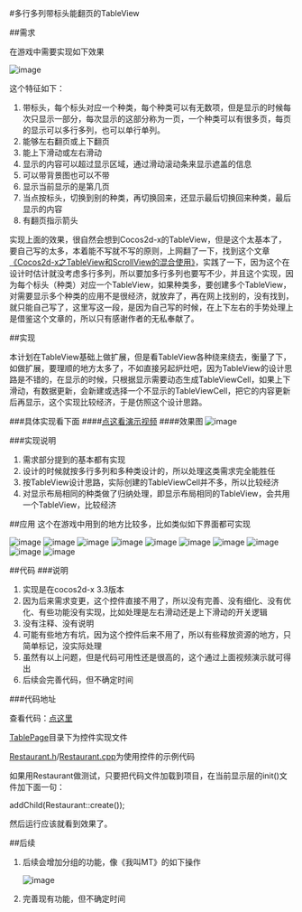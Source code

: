 #多行多列带标头能翻页的TableView

##需求

在游戏中需要实现如下效果

![image](README/a.png)

这个特征如下：

1. 带标头，每个标头对应一个种类，每个种类可以有无数项，但是显示的时候每次只显示一部分，每次显示的这部分称为一页，一个种类可以有很多页，每页的显示可以多行多列，也可以单行单列。
2. 能够左右翻页或上下翻页
3. 能上下滑动或左右滑动
4. 显示的内容可以超过显示区域，通过滑动滚动条来显示遮盖的信息
5. 可以带背景图也可以不带
6. 显示当前显示的是第几页
7. 当点按标头，切换到别的种类，再切换回来，还显示最后切换回来种类，最后显示的内容
8. 有翻页指示箭头

实现上面的效果，很自然会想到Cocos2d-x的TableView，但是这个太基本了，要自己写的太多，本着能不写就不写的原则，上网翻了一下，找到这个文章[《Cocos2d-x之TableView和ScrollView的混合使用》](http://cn.cocos2d-x.org/tutorial/show?id=2252)，实践了一下，因为这个在设计时估计就没考虑多行多列，所以要加多行多列也要写不少，并且这个实现，因为每个标头（种类）对应一个TableView，如果种类多，要创建多个TableView，对需要显示多个种类的应用不是很经济，就放弃了，再在网上找别的，没有找到，就只能自己写了，这里写这一段，是因为自己写的时候，在上下左右的手势处理上是借鉴这个文章的，所以只有感谢作者的无私奉献了。

##实现

本计划在TableView基础上做扩展，但是看TableView各种绕来绕去，衡量了下，如做扩展，要理顺的地方太多了，不如直接另起炉灶吧，因为TableView的设计思路是不错的，在显示的时候，只根据显示需要动态生成TableViewCell，如果上下滑动，有数据更新，会新建或选择一个不显示的TableViewCell，把它的内容更新后再显示，这个实现比较经济，于是仿照这个设计思路。

###具体实现看下面
####[点这看演示视频](http://v.qq.com/page/s/m/f/s0158tm8cmf.html)
####效果图
![image](README/111.png)

###实现说明
1. 需求部分提到的基本都有实现
2. 设计的时候就按多行多列和多种类设计的，所以处理这类需求完全能胜任
2. 按TableView设计思路，实际创建的TableViewCell并不多，所以比较经济
3. 对显示布局相同的种类做了归纳处理，即显示布局相同的TableView，会共用一个TableView，比较经济

##应用
这个在游戏中用到的地方比较多，比如类似如下界面都可实现

![image](README/b.jpeg)
![image](README/c.png)
![image](README/d.png)
![image](README/e.png)
![image](README/f.png)
![image](README/g.png)
![image](README/h.png)
![image](README/i.png)
![image](README/j.png)
![image](README/k.png)

##代码
###说明
1. 实现是在cocos2d-x 3.3版本
2. 因为后来需求变更，这个控件直接不用了，所以没有完善、没有细化、没有优化、有些功能没有实现，比如处理是左右滑动还是上下滑动的开关逻辑
3. 没有注释、没有说明
4. 可能有些地方有坑，因为这个控件后来不用了，所以有些释放资源的地方，只简单标记，没实际处理
5. 虽然有以上问题，但是代码可用性还是很高的，这个通过上面视频演示就可得出
6. 后续会完善代码，但不确定时间

###代码地址

查看代码：[点这里](https://github.com/sunjianhua/TablePageView) 

[TablePage](https://github.com/sunjianhua/TablePageView/tree/master/TablePage)目录下为控件实现文件

[Restaurant.h](https://github.com/sunjianhua/TablePageView/blob/master/Restaurant.h)/[Restaurant.cpp](https://github.com/sunjianhua/TablePageView/blob/master/Restaurant.cpp)为使用控件的示例代码

如果用Restaurant做测试，只要把代码文件加载到项目，在当前显示层的init()文件加下面一句：

addChild(Restaurant::create());

然后运行应该就看到效果了。

##后续
1. 后续会增加分组的功能，像《我叫MT》的如下操作

	![image](README/j.jpg)

2. 完善现有功能，但不确定时间
